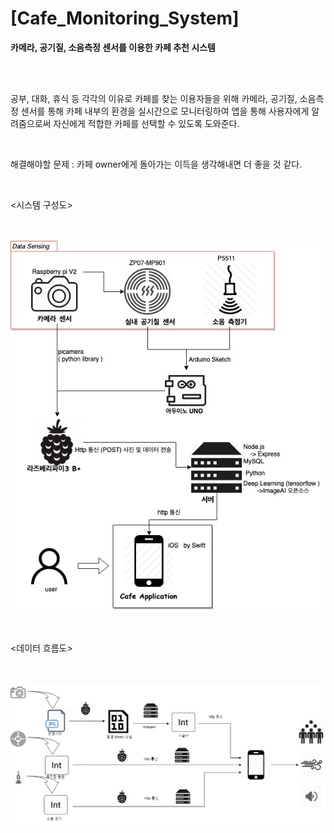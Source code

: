 # [Cafe_Monitoring_System]

<p><b>카메라, 공기질, 소음측정 센서를 이용한 카페 추천 시스템</b></p>
<br><br>

<p>공부, 대화, 휴식 등 각각의 이유로 카페를 찾는 이용자들을 위해 카메라, 공기질, 소음측정 센서를 통해 카페 내부의 환경을 실시간으로 모니터링하여 앱을 통해 사용자에게 알려줌으로써 자신에게 적합한 카페를 선택할 수 있도록 도와준다.</p>
<br>

해결해야할 문제 : 카페 owner에게 돌아가는 이득을 생각해내면 더 좋을 것 같다.

<br>






<p><시스템 구성도></p>
<br><br>
<img src="/Image/Cafe_application_system.jpg">
<br><br><br>



<p><데이터 흐름도></p>
<br><br>
<img src="/Image/data_flowchart.jpg">

